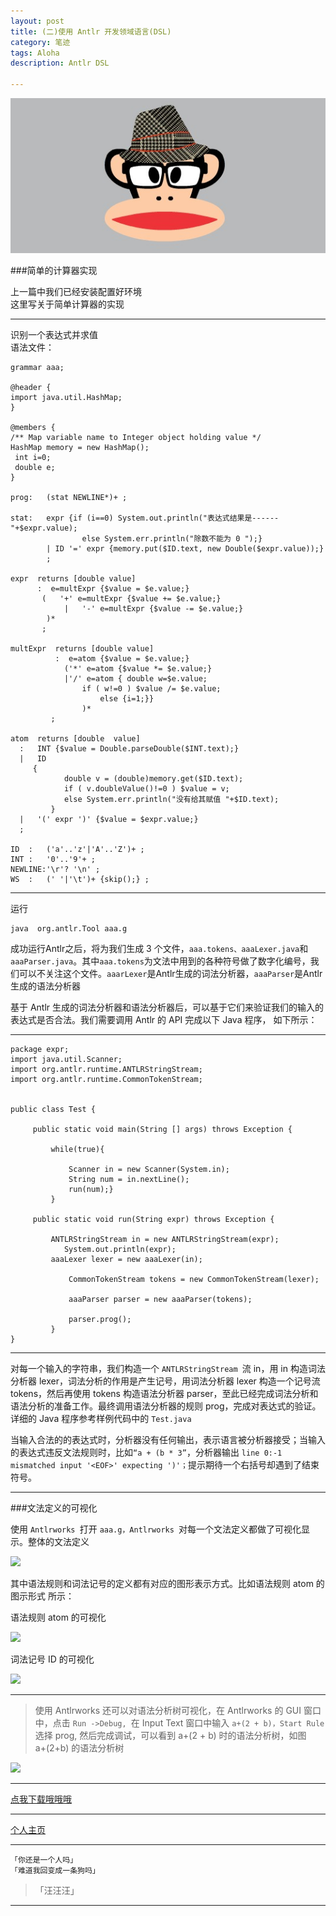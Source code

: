 ```yaml
---
layout: post
title: (二)使用 Antlr 开发领域语言(DSL)
category: 笔迹
tags: Aloha
description: Antlr DSL

---
```


![](https://raw.githubusercontent.com/Ashtray/Ashtray.github.io/master/imag/%E7%A8%8B%E5%BA%8F%E7%8C%BF.png)  

###简单的计算器实现
  
上一篇中我们已经安装配置好环境   
这里写关于简单计算器的实现  
 

 <!-- more -->


-----------

识别一个表达式并求值  
语法文件：

	grammar aaa;

	@header {
	import java.util.HashMap;
	}

	@members {
	/** Map variable name to Integer object holding value */
	HashMap memory = new HashMap();
	 int i=0;
	 double e;
	}

	prog:   (stat NEWLINE*)+ ;
                
	stat:   expr {if (i==0) System.out.println("表达式结果是------"+$expr.value);
					else System.err.println("除数不能为 0 ");}
    		| ID '=' expr {memory.put($ID.text, new Double($expr.value));}  
			;

	expr  returns [double value]
	      :  e=multExpr {$value = $e.value;}
 	       (   '+' e=multExpr {$value += $e.value;}
	       		|   '-' e=multExpr {$value -= $e.value;}
  	        )*
 	   	   ;

	multExpr  returns [double value]
    		  :  e=atom {$value = $e.value;} 
				('*' e=atom {$value *= $e.value;}
				|'/' e=atom { double w=$e.value;
					if ( w!=0 ) $value /= $e.value;
	        			else {i=1;}}
					)*
  	 		 ; 

	atom  returns [double  value]
  	  :   INT {$value = Double.parseDouble($INT.text);}
   	  |   ID
   	     {
    	    	double v = (double)memory.get($ID.text);
     	   		if ( v.doubleValue()!=0 ) $value = v;
     	   		else System.err.println("没有给其赋值 "+$ID.text);
     	     }
   	  |   '(' expr ')' {$value = $expr.value;}
   	  ;

	ID  :   ('a'..'z'|'A'..'Z')+ ;
	INT :   '0'..'9'+ ;
	NEWLINE:'\r'? '\n' ;
	WS  :   (' '|'\t')+ {skip();} ;


---------

运行  

	java  org.antlr.Tool aaa.g


				 
 

成功运行Antlr之后，将为我们生成 3 个文件，`aaa.tokens、aaaLexer.java`和`aaaParser.java`。其中`aaa.tokens`为文法中用到的各种符号做了数字化编号，我们可以不关注这个文件。`aaarLexer`是Antlr生成的词法分析器，`aaaParser`是Antlr 生成的语法分析器  
  
基于 Antlr 生成的词法分析器和语法分析器后，可以基于它们来验证我们的输入的表达式是否合法。我们需要调用 Antlr 的 API 完成以下 Java 程序， 如下所示：  

----

	package expr;
	import java.util.Scanner;
	import org.antlr.runtime.ANTLRStringStream;
	import org.antlr.runtime.CommonTokenStream;


	public class Test {
		
		 public static void main(String [] args) throws Exception { 
			 
			 while(true){
				 
				 Scanner in = new Scanner(System.in);
				 String num = in.nextLine();
				 run(num);}
			 } 
		 
		 public static void run(String expr) throws Exception { 

			 ANTLRStringStream in = new ANTLRStringStream(expr); 
			    System.out.println(expr);
			 aaaLexer lexer = new aaaLexer(in); 

				 CommonTokenStream tokens = new CommonTokenStream(lexer); 

				 aaaParser parser = new aaaParser(tokens); 

				 parser.prog(); 	
			 } 
	}
	

---------------

对每一个输入的字符串，我们构造一个 `ANTLRStringStream `流 in，用 in 构造词法分析器 lexer，词法分析的作用是产生记号，用词法分析器 lexer 构造一个记号流 tokens，然后再使用 tokens 构造语法分析器 parser，至此已经完成词法分析和语法分析的准备工作。最终调用语法分析器的规则 prog，完成对表达式的验证。详细的 Java 程序参考样例代码中的 `Test.java`  

当输入合法的的表达式时，分析器没有任何输出，表示语言被分析器接受；当输入的表达式违反文法规则时，比如`“a + (b * 3”`，分析器输出 `line 0:-1 mismatched input '<EOF>' expecting ')'；`提示期待一个右括号却遇到了结束符号。  

--------

###文法定义的可视化	

使用 `Antlrworks `打开 `aaa.g，Antlrworks `对每一个文法定义都做了可视化显示。整体的文法定义

![](http://www.oschina.net/uploads/img/201103/08201507_wUQc.jpg)

其中语法规则和词法记号的定义都有对应的图形表示方式。比如语法规则 atom 的图示形式 所示：

语法规则 atom 的可视化

![](http://www.oschina.net/uploads/img/201103/08201507_6GXg.jpg)

词法记号 ID 的可视化

![](http://www.oschina.net/uploads/img/201103/08201508_H2JJ.jpg)

-------

>使用 Antlrworks 还可以对语法分析树可视化，在 Antlrworks 的 GUI 窗口中，点击 `Run ->Debug, `在 Input Text 窗口中输入 `a+(2 + b)，Start Rule` 选择 prog, 然后完成调试，可以看到 a+(2 + b) 时的语法分析树，如图   
a+(2+b) 的语法分析树  

![](http://www.oschina.net/uploads/img/201103/08201508_BVyY.jpg)


------


[点我下载哦哦哦](https://github.com/Ashtray/SymbolicExecution/blob/master/antlr-4.4-complete.jar)   
	
--------------------

[个人主页](http://Ashtray.github.io)

----------

	「你还是一个人吗」
	「难道我回变成一条狗吗」  

>「汪汪汪」

-----------------
    
 
